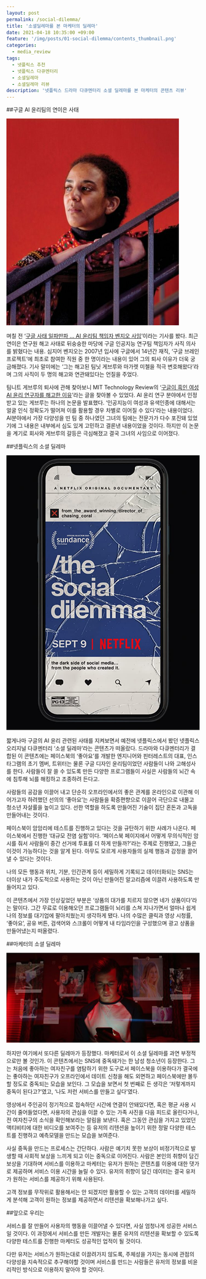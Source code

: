 ```yaml
---
layout: post
permalink: /social-dilemma/
title: '소셜딜레마를 본 마케터의 딜레마'
date: 2021-04-18 10:35:00 +09:00
feature: '/img/posts/01-social-dilemma/contents_thumbnail.png'
categories:
  - media_review
tags:
  - 넷플릭스 추천
  - 넷플릭스 다큐멘터리
  - 소셜딜레마
  - 소셜딜레마 리뷰
description: '넷플릭스 드라마 다큐멘터리 소셜 딜레마를 본 마케터의 콘텐츠 리뷰'
---
```


##구글 AI 윤리팀의 연이은 사태

![google](/img/posts/01-social-dilemma/timnit-gebru.jpeg)

며칠 전 ‘[구글 사태 일파만파 … AI 윤리팀 책임자 벤지오 사임](https://zdnet.co.kr/view/?no=20210407083247)’이라는 기사를 봤다. 최근 연이은 연구원 해고 사태로 뒤숭숭한 마당에 구글 인공지능 연구팀 책임자가 사직 의사를 밝혔다는 내용. 심지어 벤지오는 2007년 입사에 구글에서 14년간 재직, ‘구글 브레인 프로젝트’에 최초로 참여한 직원 중 한 명이라는 내용이 있어 그의 퇴사 이유가 더욱 궁금해졌다. 기사 말미에는 ‘그는 해고된 팀닛 게브루와 마가렛 미첼을 적극 변호해왔다’라며 그의 사직이 두 명의 해고와 연관돼있다는 언질을 주었다.

팀니트 게브루의 퇴사에 관해 찾아보니 MIT Technology Review의 ‘[구글이 흑인 여성 AI 윤리 연구자를 해고한 이유](https://www.technologyreview.kr/google-ai-ethics-research-paper-forced-out-timnit-gebru/)’라는 글을 찾아볼 수 있었다. AI 윤리 연구 분야에서 인정받고 있는 게브루는 하나의 논문을 발표했다. ‘인공지능이 여성과 유색인종에 대해서는 얼굴 인식 정확도가 떨어져 이를 활용할 경우 차별로 이어질 수 있다’라는 내용이었다. AI분야에서 가장 다양성을 띤 팀 중 하나였던 그녀의 팀에는 전문가가 다수 포진돼 있었기에 그 내용은 내부에서 심도 있게 고민하고 결론낸 내용이었을 것이다. 하지만 이 논문을 계기로 회사와 게브루의 갈등은 극심해졌고 결국 그녀의 사임으로 이어졌다.

##넷플릭스의 소셜 딜레마

![sum](/img/posts/01-social-dilemma/social_dilemma_poster.jpeg)

짧게나마 구글의 AI 윤리 관련된 사태를 지켜보면서 예전에 넷플릭스에서 봤던 넷플릭스 오리지널 다큐멘터리 ‘소셜 딜레마’라는 콘텐츠가 떠올랐다. 드라마와 다큐멘터리가 결합된 이 콘텐츠에는 페이스북의 ‘좋아요’를 개발한 엔지니어와 핀터레스트의 대표, 인스타그램의 초기 멤버, 트위터는 물론 구글 디자인 윤리팀이었던 사람들이 나와 고해성사를 한다. 사람들이 잘 쓸 수 있도록 만든 다양한 프로그램들이 사실은 사람들의 뇌간 속에 침투해 뇌를 해킹하고 조종하려 든다고.

사람들의 공감을 이끌어 내고 단순히 오프라인에서의 좋은 관계를 온라인으로 이관해 이어가고자 하려했던 선의의 ‘좋아요’는 사람들을 확증편향으로 이끌어 극단으로 내몰고 청소년 자살률을 높이고 있다. 선한 역할을 하도록 만들어진 기술이 집단 혼돈과 고독을 만들어내는 것이다.

페이스북이 암암리에 테스트를 진행하고 있다는 것을 규탄하기 위한 사례가 나온다. 페이스북에서 진행한 ‘대규모 전염 실험’이다. ‘페이스북 페이지에서 어떻게 무의식적인 암시를 줘서 사람들이 중간 선거에 투표를 더 하게 만들까?’라는 주제로 진행됐고, 그들은 이것이 가능하다는 것을 알게 된다. 아무도 모르게 사용자들의 실제 행동과 감정을 끌어낼 수 있다는 것이다.

나의 모든 행동과 위치, 기분, 인간관계 등이 세밀하게 기록되고 데이터화되는 SNS는 더이상 내가 주도적으로 사용하는 것이 아닌 만들어진 알고리즘에 이끌려 사용하도록 만들어지고 있다.

이 콘텐츠에서 가장 인상깊었던 부분은 ‘상품의 대가를 치르지 않으면 네가 상품이다’라는 말이다. 그간 무료로 이용해오던 프로그램들이 뇌리를 스쳐 지나가면서 얼마나 쉽게 나의 정보를 대기업에 팔아치웠는지 생각하게 됐다. 나의 수많은 클릭과 영상 시청률, ‘좋아요’, 공유 버튼, 검색어와 스크롤이 어떻게 내 타임라인을 구성했으며 광고 상품을 만들어냈는지 떠올렸다.

##마케터의 소셜 딜레마

![sum](/img/posts/01-social-dilemma/socia_dilemma_cut.jpeg)

하지만 여기에서 또다른 딜레마가 등장했다. 마케터로서 이 소셜 딜레마를 과연 부정적으로만 볼 것인가. 이 콘텐츠에서는 SNS에 중독돼가는 한 남성 청소년이 등장한다. 그는 처음에 좋아하는 여자친구를 염탐하기 위한 도구로서 페이스북을 이용하다가 결국에는 좋아하는 여자친구가 오프라인에서 데이트 신청을 해도 외면하고 페이스북에만 몰두할 정도로 중독되는 모습을 보인다. 그 모습을 보면서 첫 번째로 든 생각은 ‘저렇게까지 중독이 된다고?’였고, ‘나도 저런 서비스를 만들고 싶다’였다.

영상에서 주인공이 정기적으로 접속하던 시간에 연결이 안돼있다면, 혹은 평균 사용 시간이 줄어들었다면, 사용자의 관심을 이끌 수 있는 가족 사진을 다음 피드로 올린다거나, 전 여자친구의 소식을 확인해보라는 알림을 보낸다. 혹은 그동안 관심을 가지고 있었던 액티비티에 대한 비디오를 보여주는 등 유저의 리텐션을 높이기 위한 정말 다양한 테스트를 진행하고 예측모델을 만드는 모습을 보여준다.

사실 중독을 만드는 프로세스는 간단하다. 사람은 예기치 못한 보상이 비정기적으로 발생할 때 사회적 보상을 느끼게 되고 이는 중독으로 이어진다. 사람은 본인의 취향이 담긴 보상을 기대하며 서비스를 이용하고 마케터는 유저가 원하는 콘텐츠를 이용에 대한 댓가로 제공하며 서비스 이용 시간을 늘릴 수 있다. 유저의 취향이 담긴 데이터는 결국 유저가 원하는 서비스를 제공하기 위해 사용된다.

고객 정보를 무작위로 활용해서는 안 되겠지만 활용할 수 있는 고객의 데이터를 세밀하게 분석해 고객이 원하는 정보를 제공하면서 리텐션을 확보해나가고 싶다.


##앞으로 우리는

서비스를 잘 만들어 사용자의 행동을 이끌어낼 수 있다면, 사실 엄청나게 성공한 서비스일 것이다. 이 과정에서 서비스를 만든 개발자는 물론 유저의 리텐션을 확보할 수 있도록 다양한 테스트를 진행한 마케터도 성공적인 업적이 될 것이다.

다만 유저는 서비스가 원하는대로 이끌려가지 않도록, 주체성을 가지는 동시에 관점의 다양성을 지속적으로 추구해야할 것이며 서비스를 만드는 사람들은 유저의 정보를 비윤리적인 방식으로 이용하지 말아야 할 것이다.
